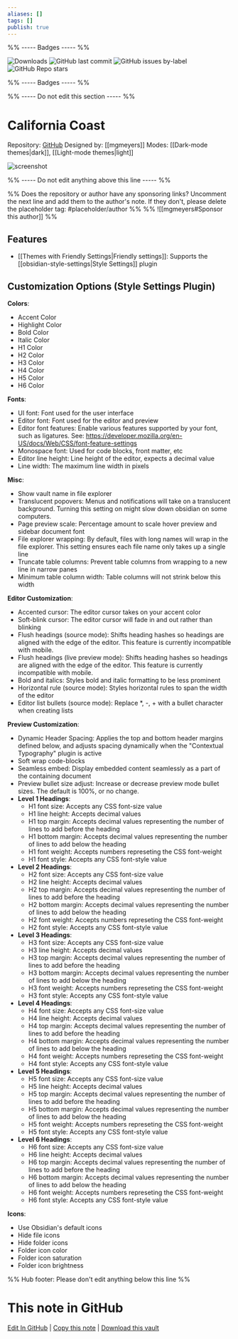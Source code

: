 ```yaml
---
aliases: []
tags: []
publish: true
---
```


%% ----- Badges ----- %%

![Downloads](https://img.shields.io/badge/downloads-56430-573E7A?style=for-the-badge&logo=)
![GitHub last commit](https://img.shields.io/github/last-commit/mgmeyers/obsidian-california-coast-theme?color=573E7A&label=last%20update&logo=github&style=for-the-badge)
![GitHub issues by-label](https://img.shields.io/github/issues/mgmeyers/obsidian-california-coast-theme/help%20wanted?color=573E7A&logo=github&style=for-the-badge)
![GitHub Repo stars](https://img.shields.io/github/stars/mgmeyers/obsidian-california-coast-theme?color=573E7A&logo=github&style=for-the-badge)

%% ----- Badges ----- %%

%% ----- Do not edit this section ----- %%

# California Coast

Repository: [GitHub](https://github.com/mgmeyers/obsidian-california-coast-theme)
Designed by: [[mgmeyers]]
Modes: [[Dark-mode themes|dark]], [[Light-mode themes|light]]

![screenshot](https://github.com/mgmeyers/obsidian-california-coast-theme/raw/main/screenshots/04.png)

%% ----- Do not edit anything above this line ----- %%

%% Does the repository or author have any sponsoring links? Uncomment the next line and add them to the author's note. If they don't, please delete the placeholder tag: #placeholder/author %%
%% ![[mgmeyers#Sponsor this author]] %%

## Features

- [[Themes with Friendly Settings|Friendly settings]]: Supports the [[obsidian-style-settings|Style Settings]] plugin

## Customization Options (Style Settings Plugin)

**Colors**:

- Accent Color
- Highlight Color
- Bold Color
- Italic Color
- H1 Color
- H2 Color
- H3 Color
- H4 Color
- H5 Color
- H6 Color

**Fonts**:

- UI font: Font used for the user interface
- Editor font: Font used for the editor and preview
- Editor font features: Enable various features supported by your font, such as ligatures. See: https://developer.mozilla.org/en-US/docs/Web/CSS/font-feature-settings
- Monospace font: Used for code blocks, front matter, etc
- Editor line height: Line height of the editor, expects a decimal value
- Line width: The maximum line width in pixels

**Misc**:

- Show vault name in file explorer
- Translucent popovers: Menus and notifications will take on a translucent background. Turning this setting on might slow down obsidian on some computers.
- Page preview scale: Percentage amount to scale hover preview and sidebar document font
- File explorer wrapping: By default, files with long names will wrap in the file explorer. This setting ensures each file name only takes up a single line
- Truncate table columns: Prevent table columns from wrapping to a new line in narrow panes
- Minimum table column width: Table columns will not strink below this width

**Editor Customization**:

- Accented cursor: The editor cursor takes on your accent color
- Soft-blink cursor: The editor cursor will fade in and out rather than blinking
- Flush headings (source mode): Shifts heading hashes so headings are aligned with the edge of the editor. This feature is currently incompatible with mobile.
- Flush headings (live preview mode): Shifts heading hashes so headings are aligned with the edge of the editor. This feature is currently incompatible with mobile.
- Bold and italics: Styles bold and italic formatting to be less prominent
- Horizontal rule (source mode): Styles horizontal rules to span the width of the editor
- Editor list bullets (source mode): Replace \*, -, + with a bullet character when creating lists

**Preview Customization**:

- Dynamic Header Spacing: Applies the top and bottom header margins defined below, and adjusts spacing dynamically when the "Contextual Typography" plugin is active
- Soft wrap code-blocks
- Seamless embed: Display embedded content seamlessly as a part of the containing document
- Preview bullet size adjust: Increase or decrease preview mode bullet sizes. The default is 100%, or no change.
- **Level 1 Headings**:
  - H1 font size: Accepts any CSS font-size value
  - H1 line height: Accepts decimal values
  - H1 top margin: Accepts decimal values representing the number of lines to add before the heading
  - H1 bottom margin: Accepts decimal values representing the number of lines to add below the heading
  - H1 font weight: Accepts numbers represeting the CSS font-weight
  - H1 font style: Accepts any CSS font-style value
- **Level 2 Headings**:
  - H2 font size: Accepts any CSS font-size value
  - H2 line height: Accepts decimal values
  - H2 top margin: Accepts decimal values representing the number of lines to add before the heading
  - H2 bottom margin: Accepts decimal values representing the number of lines to add below the heading
  - H2 font weight: Accepts numbers represeting the CSS font-weight
  - H2 font style: Accepts any CSS font-style value
- **Level 3 Headings**:
  - H3 font size: Accepts any CSS font-size value
  - H3 line height: Accepts decimal values
  - H3 top margin: Accepts decimal values representing the number of lines to add before the heading
  - H3 bottom margin: Accepts decimal values representing the number of lines to add below the heading
  - H3 font weight: Accepts numbers represeting the CSS font-weight
  - H3 font style: Accepts any CSS font-style value
- **Level 4 Headings**:
  - H4 font size: Accepts any CSS font-size value
  - H4 line height: Accepts decimal values
  - H4 top margin: Accepts decimal values representing the number of lines to add before the heading
  - H4 bottom margin: Accepts decimal values representing the number of lines to add below the heading
  - H4 font weight: Accepts numbers represeting the CSS font-weight
  - H4 font style: Accepts any CSS font-style value
- **Level 5 Headings**:
  - H5 font size: Accepts any CSS font-size value
  - H5 line height: Accepts decimal values
  - H5 top margin: Accepts decimal values representing the number of lines to add before the heading
  - H5 bottom margin: Accepts decimal values representing the number of lines to add below the heading
  - H5 font weight: Accepts numbers represeting the CSS font-weight
  - H5 font style: Accepts any CSS font-style value
- **Level 6 Headings**:
  - H6 font size: Accepts any CSS font-size value
  - H6 line height: Accepts decimal values
  - H6 top margin: Accepts decimal values representing the number of lines to add before the heading
  - H6 bottom margin: Accepts decimal values representing the number of lines to add below the heading
  - H6 font weight: Accepts numbers represeting the CSS font-weight
  - H6 font style: Accepts any CSS font-style value

**Icons**:

- Use Obsidian's default icons
- Hide file icons
- Hide folder icons
- Folder icon color
- Folder icon saturation
- Folder icon brightness

%% Hub footer: Please don't edit anything below this line %%

# This note in GitHub

<span class="git-footer">[Edit In GitHub](https://github.dev/obsidian-community/obsidian-hub/blob/main/02%20-%20Community%20Expansions/02.05%20All%20Community%20Expansions/Themes/California%20Coast.md "git-hub-edit-note") | [Copy this note](https://raw.githubusercontent.com/obsidian-community/obsidian-hub/main/02%20-%20Community%20Expansions/02.05%20All%20Community%20Expansions/Themes/California%20Coast.md "git-hub-copy-note") | [Download this vault](https://github.com/obsidian-community/obsidian-hub/archive/refs/heads/main.zip "git-hub-download-vault") </span>
